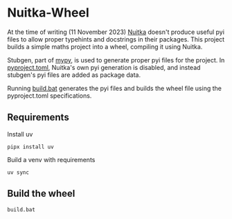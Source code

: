 # Nuitka-Wheel
At the time of writing (11 November 2023) [Nuitka](https://github.com/Nuitka/Nuitka) doesn't produce useful pyi files to allow proper typehints and docstrings in their packages.
This project builds a simple maths project into a wheel, compiling it using Nuitka.

Stubgen, part of [mypy](https://github.com/python/mypy), is used to generate proper pyi files for the project. In 
[pyproject.toml](pyproject.toml), Nuitka's own pyi generation is disabled,
and instead stubgen's pyi files are added as package data.

Running [build.bat](build.bat) generates the pyi files and builds the wheel file using the pyproject.toml specifications.

## Requirements
Install uv
```
pipx install uv
```
Build a venv with requirements
```
uv sync
```

## Build the wheel
```
build.bat
```
